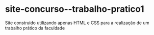 # site-concurso--trabalho-pratico1
Site construido utilizando apenas HTML e CSS para a realização de um trabalho prático da faculdade
